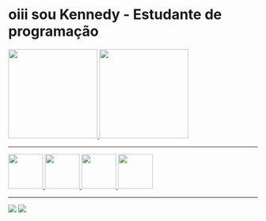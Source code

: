 <h1> oiii sou Kennedy - Estudante de programação</h1>

<div>
<a href="https://github.com/kennedysevilha">
  <img height="180em" src="https://github-readme-stats.vercel.app/api?username=kennedysevilha&show_icons=true&theme=tokyonight&include_all_commits=true&count_private=true"/>
<img height="180em" src="https://github-readme-stats.vercel.app/api/top-langs/?username=kennedysevilha&layout=compact&langs_count=7&theme=tokyonight"/>
</div>
<hr>
  <div> 
   <img width="70px" src="https://cdn.jsdelivr.net/gh/devicons/devicon/icons/html5/html5-plain.svg" />
   <img width="70px" src="https://cdn.jsdelivr.net/gh/devicons/devicon/icons/css3/css3-plain.svg" />
   <img width="70px" src="https://cdn.jsdelivr.net/gh/devicons/devicon/icons/javascript/javascript-original.svg" />
   <img width="70px" src="https://cdn.jsdelivr.net/gh/devicons/devicon/icons/python/python-original.svg" />
  </div>
  <hr>
   <div>
      <a href="https://www.linkedin.com/in/kennedy-sevilha-a6111824b/" target="_blank"><img src="https://img.shields.io/badge/-LinkedIn-%230077B5?style=for-the-badge&logo=linkedin&logoColor=white" target="_blank"></a>
     <a href = "mailto:kennedysevilha@gmail.com"><img src="https://img.shields.io/badge/-Gmail-%23333?style=for-the-badge&logo=gmail&logoColor=white" target="_blank"></a>
  
   </div>
